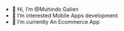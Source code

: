 - 👋 Hi, I’m @Muhindo Galien 
- 👀 I’m interested Moblie Apps development
- 🌱 I’m currently An Ecommerce App

